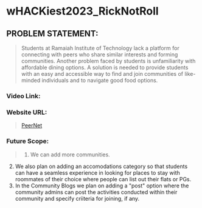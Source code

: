 # wHACKiest2023_RickNotRoll


## PROBLEM STATEMENT:
>Students at Ramaiah Institute of Technology lack a platform for connecting with peers who share similar interests and forming communities. Another problem faced by students is unfamiliarity with affordable dining options. A solution is needed to provide students with an easy and accessible way to find and join communities of like-minded individuals and to navigate good food options.



### Video Link:
>


### Website URL:
>[PeerNet](https://kxitij.github.io/wHACKiest2023_RickNotRoll/)

### Future Scope:
>1. We can add more communities.
2. We also plan on adding an accomodations category so that students can have a seamless experience in looking for places to stay with roommates of their choice where people can list out their flats or PGs.
3. In the Community Blogs we plan on adding a "post" option where the community admins can post the activities conducted within their community and specify criiteria for joining, if any.


